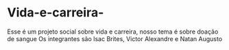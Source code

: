 # Vida-e-carreira-
Esse é um projeto social sobre vida e carreira, nosso tema é sobre doação de sangue
Os integrantes são Isac Brites, Victor Alexandre e Natan Augusto
